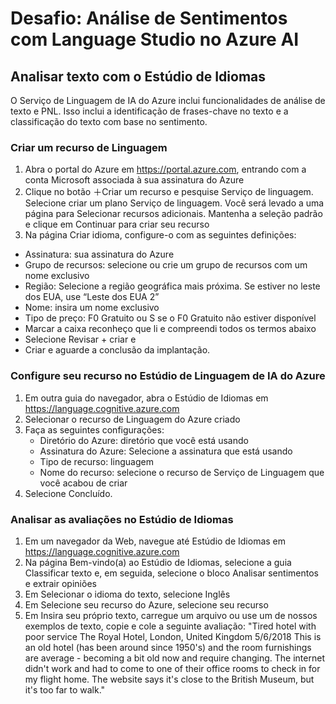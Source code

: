# Desafio: Análise de Sentimentos com Language Studio no Azure AI
 
## Analisar texto com o Estúdio de Idiomas
O Serviço de Linguagem de IA do Azure inclui funcionalidades de análise de texto e PNL. Isso inclui a identificação de frases-chave no texto e a classificação do texto com base no sentimento.

### Criar um recurso de Linguagem
1. Abra o portal do Azure em https://portal.azure.com, entrando com a conta Microsoft associada à sua assinatura do Azure
2. Clique no botão ＋Criar um recurso e pesquise Serviço de linguagem. Selecione criar um plano Serviço de linguagem. Você será levado a uma página para Selecionar recursos adicionais. Mantenha a seleção padrão e clique em Continuar para criar seu recurso
3. Na página Criar idioma, configure-o com as seguintes definições:
- Assinatura: sua assinatura do Azure
- Grupo de recursos: selecione ou crie um grupo de recursos com um nome exclusivo
- Região: Selecione a região geográfica mais próxima. Se estiver no leste dos EUA, use “Leste dos EUA 2”
- Nome: insira um nome exclusivo
- Tipo de preço: F0 Gratuito ou S se o F0 Gratuito não estiver disponível
- Marcar a caixa reconheço que li e compreendi todos os termos abaixo
- Selecione Revisar + criar e
- Criar e aguarde a conclusão da implantação.

### Configure seu recurso no Estúdio de Linguagem de IA do Azure
1. Em outra guia do navegador, abra o Estúdio de Idiomas em https://language.cognitive.azure.com
2. Selecionar o recurso de Linguagem do Azure criado
3. Faça as seguintes configurações:
   - Diretório do Azure: diretório que você está usando
   - Assinatura do Azure: Selecione a assinatura que está usando
   - Tipo de recurso: linguagem
   - Nome do recurso: selecione o recurso de Serviço de Linguagem que você acabou de criar
4. Selecione Concluído.

### Analisar as avaliações no Estúdio de Idiomas
1. Em um navegador da Web, navegue até Estúdio de Idiomas em https://language.cognitive.azure.com
2. Na página Bem-vindo(a) ao Estúdio de Idiomas, selecione a guia Classificar texto e, em seguida, selecione o bloco Analisar sentimentos e extrair opiniões
3. Em Selecionar o idioma do texto, selecione Inglês
4. Em Selecione seu recurso do Azure, selecione seu recurso
5. Em Insira seu próprio texto, carregue um arquivo ou use um de nossos exemplos de texto, copie e cole a seguinte avaliação:
   "Tired hotel with poor service 
    The Royal Hotel, London, United Kingdom
    5/6/2018
    This is an old hotel (has been around since 1950's) and the room furnishings are average - becoming a bit old now and require changing. The internet didn't work and had to come to one of their office rooms to check in for my flight home. The website says it's close to the British Museum, but it's too far to walk."

     




